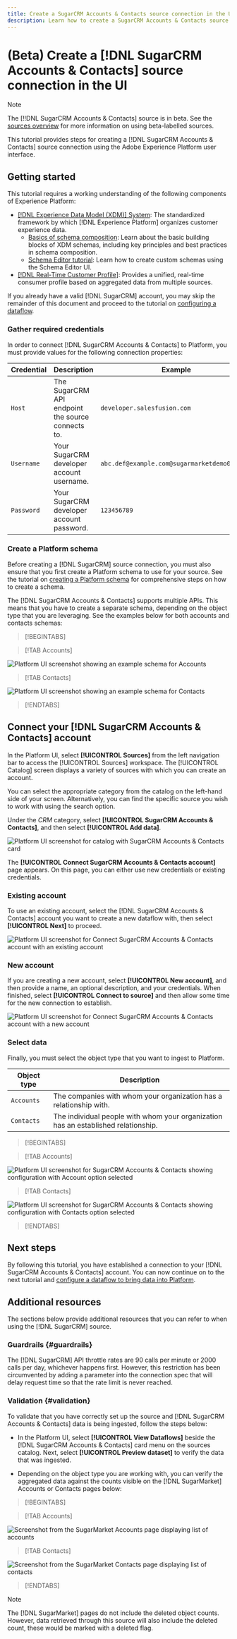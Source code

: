 ```yaml
---
title: Create a SugarCRM Accounts & Contacts source connection in the UI 
description: Learn how to create a SugarCRM Accounts & Contacts source connection using the Adobe Experience Platform UI.
---
```

# (Beta) Create a [!DNL SugarCRM Accounts & Contacts] source connection in the UI

>[!NOTE]
>
>The [!!DNL SugarCRM Accounts & Contacts] source is in beta. See the [sources overview](../../../../home.md#terms-and-conditions) for more information on using beta-labelled sources.

This tutorial provides steps for creating a [!DNL SugarCRM Accounts & Contacts] source connection using the Adobe Experience Platform user interface.

## Getting started

This tutorial requires a working understanding of the following components of Experience Platform:

* [[!DNL Experience Data Model (XDM)] System](../../../../../xdm/home.md): The standardized framework by which [!DNL Experience Platform] organizes customer experience data.
  * [Basics of schema composition](../../../../../xdm/schema/composition.md): Learn about the basic building blocks of XDM schemas, including key principles and best practices in schema composition.
  * [Schema Editor tutorial](../../../../../xdm/tutorials/create-schema-ui.md): Learn how to create custom schemas using the Schema Editor UI.
* [[!DNL Real-Time Customer Profile]](../../../../../profile/home.md): Provides a unified, real-time consumer profile based on aggregated data from multiple sources.

If you already have a valid [!DNL SugarCRM] account, you may skip the remainder of this document and proceed to the tutorial on [configuring a dataflow](../../dataflow/crm.md).

### Gather required credentials

In order to connect [!DNL SugarCRM Accounts & Contacts] to Platform, you must provide values for the following connection properties:

| Credential | Description | Example |
| --- | --- | --- |
| `Host` | The SugarCRM API endpoint the source connects to. | `developer.salesfusion.com` |
| `Username` | Your SugarCRM developer account username. | `abc.def@example.com@sugarmarketdemo000.com` |
| `Password` | Your SugarCRM developer account password. | `123456789` |

### Create a Platform schema

Before creating a [!DNL SugarCRM] source connection, you must also ensure that you first create a Platform schema to use for your source. See the tutorial on [creating a Platform schema](../../../../../xdm/schema/composition.md) for comprehensive steps on how to create a schema.

The [!DNL SugarCRM Accounts & Contacts] supports multiple APIs. This means that you have to create a separate schema, depending on the object type that you are leveraging. See the examples below for both accounts and contacts schemas:

>[!BEGINTABS]

>[!TAB Accounts]

![Platform UI screenshot showing an example schema for Accounts](../../../../images/tutorials/create/sugarcrm-accounts-contacts/sugarcrm-schema-accounts.png)

>[!TAB Contacts]

![Platform UI screenshot showing an example schema for Contacts](../../../../images/tutorials/create/sugarcrm-accounts-contacts/sugarcrm-schema-contacts.png)

>[!ENDTABS]

## Connect your [!DNL SugarCRM Accounts & Contacts] account

In the Platform UI, select **[!UICONTROL Sources]** from the left navigation bar to access the [!UICONTROL Sources] workspace. The [!UICONTROL Catalog] screen displays a variety of sources with which you can create an account.

You can select the appropriate category from the catalog on the left-hand side of your screen. Alternatively, you can find the specific source you wish to work with using the search option.

Under the *CRM* category, select **[!UICONTROL SugarCRM Accounts & Contacts]**, and then select **[!UICONTROL Add data]**.

![Platform UI screenshot for catalog with SugarCRM Accounts & Contacts card](../../../../images/tutorials/create/sugarcrm-accounts-contacts/catalog-sugarcrm-accounts-contacts.png)

The **[!UICONTROL Connect SugarCRM Accounts & Contacts account]** page appears. On this page, you can either use new credentials or existing credentials.

### Existing account

To use an existing account, select the [!DNL SugarCRM Accounts & Contacts] account you want to create a new dataflow with, then select **[!UICONTROL Next]** to proceed.

![Platform UI screenshot for Connect SugarCRM Accounts & Contacts account with an existing account](../../../../images/tutorials/create/sugarcrm-accounts-contacts/existing.png)

### New account

If you are creating a new account, select **[!UICONTROL New account]**, and then provide a name, an optional description, and your credentials. When finished, select **[!UICONTROL Connect to source]** and then allow some time for the new connection to establish.

![Platform UI screenshot for Connect SugarCRM Accounts & Contacts account with a new account](../../../../images/tutorials/create/sugarcrm-accounts-contacts/new.png)

### Select data

Finally, you must select the object type that you want to ingest to Platform.

| Object type | Description |
| --- | --- |
| `Accounts` | The companies with whom your organization has a relationship with. |
| `Contacts` | The individual people with whom your organization has an established relationship. |

>[!BEGINTABS]

>[!TAB Accounts]

![Platform UI screenshot for SugarCRM Accounts & Contacts showing configuration with Account option selected](../../../../images/tutorials/create/sugarcrm-accounts-contacts/configuration-accounts.png)

>[!TAB Contacts]

![Platform UI screenshot for SugarCRM Accounts & Contacts showing configuration with Contacts option selected](../../../../images/tutorials/create/sugarcrm-accounts-contacts/configuration-contacts.png)

>[!ENDTABS]

## Next steps

By following this tutorial, you have established a connection to your [!DNL SugarCRM Accounts & Contacts] account. You can now continue on to the next tutorial and [configure a dataflow to bring data into Platform](/help/sources/ui-tutorials/dataflow/crm.md).

## Additional resources

The sections below provide additional resources that you can refer to when using the [!DNL SugarCRM] source.

### Guardrails {#guardrails}

The [!DNL SugarCRM] API throttle rates are 90 calls per minute or 2000 calls per day, whichever happens first. However, this restriction has been circumvented by adding a parameter into the connection spec that will delay request time so that the rate limit is never reached.

### Validation {#validation}

To validate that you have correctly set up the source and [!DNL SugarCRM Accounts & Contacts] data is being ingested, follow the steps below:

* In the Platform UI, select **[!UICONTROL View Dataflows]** beside the [!DNL SugarCRM Accounts & Contacts] card menu on the sources catalog. Next, select **[!UICONTROL Preview dataset]** to verify the data that was ingested.

* Depending on the object type you are working with, you can verify the aggregated data against the counts visible on the [!DNL SugarMarket] Accounts or Contacts pages below: 

>[!BEGINTABS]

>[!TAB Accounts]

![Screenshot from the SugarMarket Accounts page displaying list of accounts](../../../../images/tutorials/create/sugarcrm-accounts-contacts/sugarmarket-accounts.png)

>[!TAB Contacts]

![Screenshot from the SugarMarket Contacts page displaying list of contacts](../../../../images/tutorials/create/sugarcrm-accounts-contacts/sugarmarket-contacts.png)

>[!ENDTABS]

>[!NOTE]
>
>The [!DNL SugarMarket] pages do not include the deleted object counts. However, data retrieved through this source will also include the deleted count, these would be marked with a deleted flag.